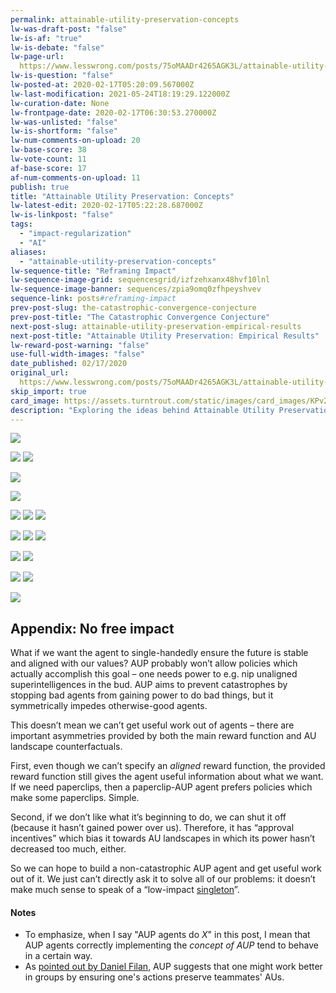 ```yaml
---
permalink: attainable-utility-preservation-concepts
lw-was-draft-post: "false"
lw-is-af: "true"
lw-is-debate: "false"
lw-page-url: 
  https://www.lesswrong.com/posts/75oMAADr4265AGK3L/attainable-utility-preservation-concepts
lw-is-question: "false"
lw-posted-at: 2020-02-17T05:20:09.567000Z
lw-last-modification: 2021-05-24T18:19:29.122000Z
lw-curation-date: None
lw-frontpage-date: 2020-02-17T06:30:53.270000Z
lw-was-unlisted: "false"
lw-is-shortform: "false"
lw-num-comments-on-upload: 20
lw-base-score: 38
lw-vote-count: 11
af-base-score: 17
af-num-comments-on-upload: 11
publish: true
title: "Attainable Utility Preservation: Concepts"
lw-latest-edit: 2020-02-17T05:22:28.687000Z
lw-is-linkpost: "false"
tags:
  - "impact-regularization"
  - "AI"
aliases:
  - "attainable-utility-preservation-concepts"
lw-sequence-title: "Reframing Impact"
lw-sequence-image-grid: sequencesgrid/izfzehxanx48hvf10lnl
lw-sequence-image-banner: sequences/zpia9omq0zfhpeyshvev
sequence-link: posts#reframing-impact
prev-post-slug: the-catastrophic-convergence-conjecture
prev-post-title: "The Catastrophic Convergence Conjecture"
next-post-slug: attainable-utility-preservation-empirical-results
next-post-title: "Attainable Utility Preservation: Empirical Results"
lw-reward-post-warning: "false"
use-full-width-images: "false"
date_published: 02/17/2020
original_url: 
  https://www.lesswrong.com/posts/75oMAADr4265AGK3L/attainable-utility-preservation-concepts
skip_import: true
card_image: https://assets.turntrout.com/static/images/card_images/KPv2beS.png
description: "Exploring the ideas behind Attainable Utility Preservation: penalize the AI for gaining power to bound its impact."
---
```

![](https://assets.turntrout.com/static/images/posts/hTnYTsJ.avif)

![](https://assets.turntrout.com/static/images/posts/gwVocUy.avif) ![](https://assets.turntrout.com/static/images/posts/KPv2beS.avif)

![](https://assets.turntrout.com/static/images/posts/MYNBKOe.avif)

![](https://assets.turntrout.com/static/images/posts/ZK2qYPZ.avif)

![](https://assets.turntrout.com/static/images/posts/lk8Keid.avif) ![](https://assets.turntrout.com/static/images/posts/kMBZK6d.avif) ![](https://assets.turntrout.com/static/images/posts/FXlUiYj.avif)

![](https://assets.turntrout.com/static/images/posts/hHVvk0Q.avif) ![](https://assets.turntrout.com/static/images/posts/3NMSHHl.avif) ![](https://assets.turntrout.com/static/images/posts/BtzHnUq.avif)

![](https://assets.turntrout.com/static/images/posts/MzW64A5.avif) ![](https://assets.turntrout.com/static/images/posts/mOWK65o.avif)

![](https://assets.turntrout.com/static/images/posts/VDQiChW.avif) ![](https://assets.turntrout.com/static/images/posts/jtxMXJe.avif)

![](https://assets.turntrout.com/static/images/posts/7KcMK3J.avif)

## Appendix: No free impact

What if we want the agent to single-handedly ensure the future is stable and aligned with our values? AUP probably won’t allow policies which actually accomplish this goal – one needs power to e.g. nip unaligned superintelligences in the bud. AUP aims to prevent catastrophes by stopping bad agents from gaining power to do bad things, but it symmetrically impedes otherwise-good agents.

This doesn’t mean we can’t get useful work out of agents – there are important asymmetries provided by both the main reward function and AU landscape counterfactuals.

First, even though we can’t specify an _aligned_ reward function, the provided reward function still gives the agent useful information about what we want. If we need paperclips, then a paperclip-AUP agent prefers policies which make some paperclips. Simple.

Second, if we don’t like what it’s beginning to do, we can shut it off (because it hasn’t gained power over us). Therefore, it has “approval incentives” which bias it towards AU landscapes in which its power hasn’t decreased too much, either.

So we can hope to build a non-catastrophic AUP agent and get useful work out of it. We just can’t directly ask it to solve all of our problems: it doesn’t make much sense to speak of a “low-impact [singleton](https://lesswrong.com/tag/singleton)”.

#### Notes

- To emphasize, when I say "AUP agents do $X$" in this post, I mean that AUP agents correctly implementing the _concept of AUP_ tend to behave in a certain way.
- As [pointed out by Daniel Filan](https://www.lesswrong.com/posts/yEa7kwoMpsBgaBCgb/towards-a-new-impact-measure#jJrCTRwTZDZDc3XLx), AUP suggests that one might work better in groups by ensuring one's actions preserve teammates' AUs.
